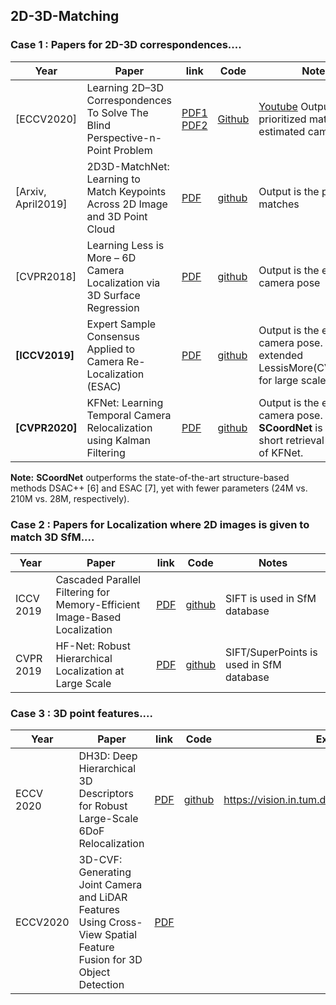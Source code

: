 ## 2D-3D-Matching  

### Case 1 : Papers for 2D-3D correspondences.... 
| Year | Paper | link | Code |**Notes** |
| --- | --- | --- | --- |  --- |  
|[ECCV2020]| Learning 2D–3D Correspondences To Solve The Blind Perspective-n-Point Problem   |  [PDF1](https://arxiv.org/pdf/2003.06752.pdf) [PDF2](https://arxiv.org/pdf/2007.14628.pdf) |  [Github](https://github.com/Liumouliu/Deep_blind_PnP)  | [Youtube](https://www.youtube.com/watch?v=f5jZ5CojNe0)  Output is the prioritized matches & estimated camera pose |  
| [Arxiv, April2019] |  2D3D-MatchNet: Learning to Match Keypoints Across 2D Image and 3D Point Cloud  | [PDF](https://arxiv.org/pdf/1904.09742.pdf) | [github](  https://github.com/mengdanfeng/2D3D-MatchNet) | Output is the prioritized matches  |
| [CVPR2018] | Learning Less is More – 6D Camera Localization via 3D Surface Regression | [PDF](https://openaccess.thecvf.com/content_cvpr_2018/papers/Brachmann_Learning_Less_Is_CVPR_2018_paper.pdf) | [github](https://github.com/vislearn/LessMore)  | Output is the estimated camera pose  | 
| **[ICCV2019]** | Expert Sample Consensus Applied to Camera Re-Localization (ESAC) | [PDF](https://openaccess.thecvf.com/content_ICCV_2019/papers/Brachmann_Expert_Sample_Consensus_Applied_to_Camera_Re-Localization_ICCV_2019_paper.pdf) | [github](https://github.com/vislearn/esac)  | Output is the estimated camera pose. It extended LessisMore(CVPR2018) for large scale dataset.  | 
| **[CVPR2020]** | KFNet: Learning Temporal Camera Relocalization using Kalman Filtering | [PDF](https://arxiv.org/abs/2003.10629) | [github](https://github.com/zlthinker/KFNet)  | Output is the estimated camera pose. **SCoordNet** is the 1-short retrieval version of KFNet.    | 

**Note:** **SCoordNet** outperforms the state-of-the-art structure-based methods DSAC++ [6] and ESAC [7],  yet with fewer parameters (24M vs. 210M vs. 28M, respectively).

### Case 2 :  Papers for Localization where 2D images is given to match 3D SfM.... 
| Year | Paper | link | Code | **Notes**   |
| --- | --- | --- | --- |  --- | 
|ICCV 2019| Cascaded Parallel Filtering for Memory-Efficient Image-Based Localization | [PDF](https://openaccess.thecvf.com/content_ICCV_2019/html/Cheng_Cascaded_Parallel_Filtering_for_Memory-Efficient_Image-Based_Localization_ICCV_2019_paper.html) | [github](https://github.com/wentaocheng-cv/cpf_localization) |  SIFT is used in SfM database | 
|CVPR 2019| HF-Net: Robust Hierarchical Localization at Large Scale | [PDF](https://openaccess.thecvf.com/content_CVPR_2019/papers/Sarlin_From_Coarse_to_Fine_Robust_Hierarchical_Localization_at_Large_Scale_CVPR_2019_paper.pdf) | [github](https://github.com/ethz-asl/hfnet) |  SIFT/SuperPoints is used in SfM database |        

### Case 3 : 3D point features.... 
| Year | Paper | link | Code | Extra.  |
| --- | --- | --- | --- |  --- |  
| ECCV 2020 |  DH3D: Deep Hierarchical 3D Descriptors for Robust Large-Scale 6DoF Relocalization | [PDF](https://arxiv.org/pdf/2007.09217.pdf)  |  [github](https://github.com/JuanDuGit/DH3D)  |  https://vision.in.tum.de/research/vslam/dh3d |
| ECCV2020  | 3D-CVF: Generating Joint Camera and LiDAR Features Using Cross-View Spatial Feature Fusion for 3D Object Detection  | [PDF](https://www.ecva.net/papers/eccv_2020/papers_ECCV/papers/123720715.pdf) |
